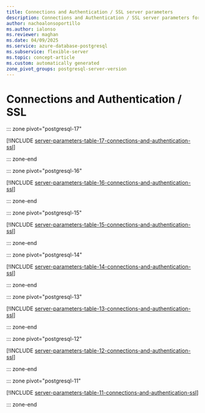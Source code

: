 ```yaml
---
title: Connections and Authentication / SSL server parameters
description: Connections and Authentication / SSL server parameters for Azure Database for PostgreSQL flexible server.
author: nachoalonsoportillo
ms.author: ialonso
ms.reviewer: maghan
ms.date: 04/09/2025
ms.service: azure-database-postgresql
ms.subservice: flexible-server
ms.topic: concept-article
ms.custom: automatically generated
zone_pivot_groups: postgresql-server-version
---
```

# Connections and Authentication / SSL


::: zone pivot="postgresql-17"

[!INCLUDE [server-parameters-table-17-connections-and-authentication-ssl](./includes/server-parameters-table-17-connections-and-authentication-ssl.md)]

::: zone-end


::: zone pivot="postgresql-16"

[!INCLUDE [server-parameters-table-16-connections-and-authentication-ssl](./includes/server-parameters-table-16-connections-and-authentication-ssl.md)]

::: zone-end


::: zone pivot="postgresql-15"

[!INCLUDE [server-parameters-table-15-connections-and-authentication-ssl](./includes/server-parameters-table-15-connections-and-authentication-ssl.md)]

::: zone-end


::: zone pivot="postgresql-14"

[!INCLUDE [server-parameters-table-14-connections-and-authentication-ssl](./includes/server-parameters-table-14-connections-and-authentication-ssl.md)]

::: zone-end


::: zone pivot="postgresql-13"

[!INCLUDE [server-parameters-table-13-connections-and-authentication-ssl](./includes/server-parameters-table-13-connections-and-authentication-ssl.md)]

::: zone-end


::: zone pivot="postgresql-12"

[!INCLUDE [server-parameters-table-12-connections-and-authentication-ssl](./includes/server-parameters-table-12-connections-and-authentication-ssl.md)]

::: zone-end


::: zone pivot="postgresql-11"

[!INCLUDE [server-parameters-table-11-connections-and-authentication-ssl](./includes/server-parameters-table-11-connections-and-authentication-ssl.md)]

::: zone-end



